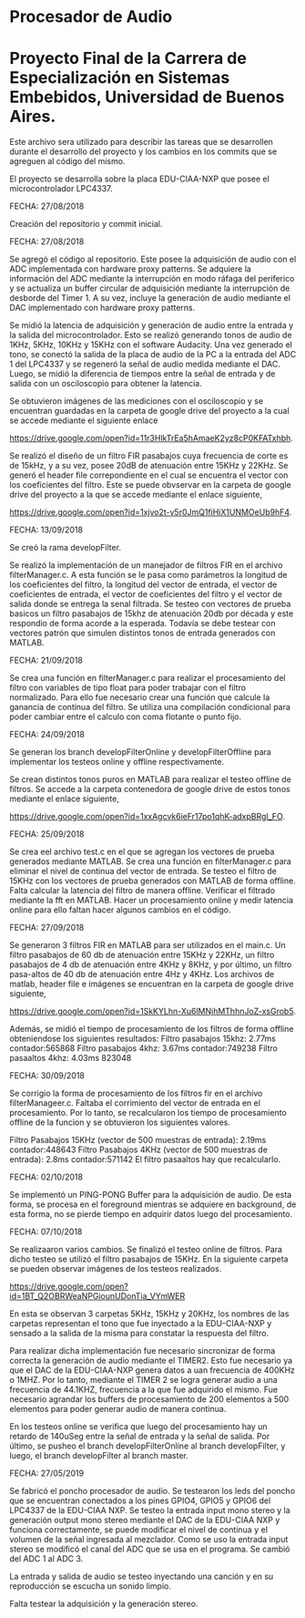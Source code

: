 # Procesador de Audio

# Proyecto Final de la Carrera de Especialización en Sistemas Embebidos, Universidad de Buenos Aires.

 Este archivo sera utilizado para describir las tareas que se desarrollen durante el desarrollo del proyecto y los cambios en los commits que se agreguen al código del mismo. 

 El proyecto se desarrolla sobre la placa EDU-CIAA-NXP que posee el microcontrolador LPC4337.

FECHA: 27/08/2018

Creación del repositorio y commit inicial.

FECHA: 27/08/2018

 Se agregó el código al repositorio. Este posee la adquisición de audio con el ADC implementada con hardware proxy patterns. Se adquiere la información del ADC mediante la interrupción en modo ráfaga del periferico y se actualiza un buffer circular de adquisición mediante la interrupción de desborde del Timer 1. A su vez, incluye la generación de audio mediante el DAC implementado con hardware proxy patterns. 

 Se midió la latencia de adquisición y generación de audio entre la entrada y la salida del microcontrolador. Esto se realizó generando tonos de audio de 1KHz, 5KHz, 10KHz y 15KHz con el software Audacity. Una vez generado el tono, se conectó la salida de la placa de audio de la PC a la entrada del ADC 1 del LPC4337 y se regeneró la señal de audio medida mediante el DAC. Luego, se midió la diferencia de tiempos entre la señal de entrada y de salida con un osciloscopio para obtener la latencia. 

 Se obtuvieron imágenes de las mediciones con el osciloscopio y se encuentran guardadas en la carpeta de google drive del proyecto a la cual se accede mediante el siguiente enlace 

https://drive.google.com/open?id=11r3HlkTrEa5hAmaeK2yz8cP0KFATxhbh. 

 Se realizó el diseño de un filtro FIR pasabajos cuya frecuencia de corte es de 15kHz, y a su vez, posee 20dB de atenuación entre 15KHz y 22KHz. Se generó el header file correpondiente en el cual se encuentra el vector con los coeficientes del filtro. Este se puede obvservar en la carpeta de google drive del proyecto a la que se accede mediante el enlace siguiente,

https://drive.google.com/open?id=1xjvo2t-v5r0JmQ1fiHiX1UNMOeUb9hF4.


FECHA: 13/09/2018

Se creó la rama developFilter.

 Se realizó la implementación de un manejador de filtros FIR en el archivo filterManager.c. A esta función se le pasa como parámetros la longitud de los coeficientes del filtro, la longitud del vector de entrada, el vector de coeficientes de entrada, el vector de coeficientes del filtro y el vector de salida donde se entrega la senal filtrada. Se testeo con vectores de prueba basicos un filtro pasabajos de 15khz de atenuación 20db por década y este respondio de forma acorde a la esperada. Todavía se debe testear con vectores patrón que simulen distintos tonos de entrada generados con MATLAB.

FECHA: 21/09/2018

 Se crea una función en filterManager.c para realizar el procesamiento del filtro con variables de tipo float para poder trabajar con el filtro normalizado. Para ello fue necesario crear una función que calcule la ganancia de continua del filtro. Se utiliza una compilación condicional para poder cambiar entre el calculo con coma flotante o punto fijo.

FECHA: 24/09/2018

 Se generan los branch developFilterOnline y developFilterOffline para implementar los testeos online y offline respectivamente.

 Se crean distintos tonos puros en MATLAB para realizar el testeo offline de filtros. Se accede a la carpeta contenedora de google drive de estos tonos mediante el enlace siguiente,

https://drive.google.com/open?id=1xxAgcvk6ieFr17po1qhK-adxpBRgl_FO.

FECHA: 25/09/2018

 Se crea eel archivo test.c en el que se agregan los vectores de prueba generados mediante MATLAB. Se crea una función en filterManager.c para eliminar el nivel de continua del vector de entrada. Se testeo el filtro de 15KHz con los vectores de prueba generados con MATLAB de forma offline. Falta calcular la latencia del filtro de manera offline. Verificar el filtrado mediante la fft en MATLAB. Hacer un procesamiento online y medir latencia online para ello faltan hacer algunos cambios en el código. 

FECHA: 27/09/2018

 Se generaron 3 filtros FIR en MATLAB para ser utilizados en el main.c. Un filtro pasabajos de 60 db de atenuación entre 15KHz y 22KHz, un filtro pasabajos de 4 db de atenuación entre 4KHz y 8KHz, y por último, un filtro pasa-altos de 40 db de atenuación entre 4Hz y 4KHz.
Los archivos de matlab, header file e imágenes se encuentran en la carpeta de google drive siguiente,

https://drive.google.com/open?id=1SkKYLhn-Xu6lMNjhMThhnJoZ-xsGrob5.

 Además, se midió el tiempo de procesamiento de los filtros de forma offline obteniendose los siguientes resultados:
Filtro pasabajos 15khz: 2.77ms contador:565868
Filtro pasabajos 4khz: 3.67ms  contador:749238
Filtro pasaaltos 4khz: 4.03ms 823048

FECHA: 30/09/2018

 Se corrigio la forma de procesamiento de los filtros fir en el archivo filterManageer.c. Faltaba el corrimiento del vector de entrada en el procesamiento. Por lo tanto, se recalcularon los tiempo de procesamiento offline de la funcion y se obtuvieron los siguientes valores.

Filtro Pasabajos 15KHz (vector de 500 muestras de entrada): 2.19ms contador:448643
Filtro Pasabajos 4KHz (vector de 500 muestras de entrada): 2.8ms contador:571142
El filtro pasaaltos hay que recalcularlo.

FECHA: 02/10/2018

 Se implementó un PING-PONG Buffer para la adquisición de audio. De esta forma, se procesa en el foreground mientras se adquiere en background, de esta forma, no se pierde tiempo en adquirir datos luego del procesamiento.

FECHA: 07/10/2018

 Se realizaaron varios cambios. Se finalizó el testeo online de filtros. Para dicho testeo se utilizó el filtro pasabajos de 15KHz. En la siguiente carpeta se pueden observar imágenes de los testeos realizados.

https://drive.google.com/open?id=1BT_Q2OBRWeaNPGiounUDonTia_VYmWER

 En esta se observan 3 carpetas 5KHz, 15KHz y 20KHz, los nombres de las carpetas representan el tono que fue inyectado a la EDU-CIAA-NXP y sensado a la salida de la misma para constatar la respuesta del filtro.
 
 Para realizar dicha implementación fue necesario sincronizar de forma correcta la generación de audio mediante el TIMER2. Esto fue necesario ya que el DAC de la EDU-CIAA-NXP genera datos a uan frecuencia de 400KHz o 1MHZ. Por lo tanto, mediante el TIMER 2 se logra generar audio a una frecuencia de 44.1KHZ, frecuencia a la que fue adquirido el mismo.
Fue necesario agrandar los buffers de procesamiento de 200 elementos a 500 elementos para poder generar audio de manera continua. 

 En los testeos online se verifica que luego del procesamiento hay un retardo de 140uSeg entre la señal de entrada y la señal de salida.
Por último, se pusheo el branch developFilterOnline al branch developFilter, y luego, el branch developFilter al branch master.

FECHA: 27/05/2019

Se fabricó el poncho procesador de audio. Se testearon los leds del poncho que se encuentran conectados a los pines GPIO4, GPIO5 y GPIO6 del LPC4337 de la EDU-CIAA NXP. Se testeo la entrada input mono stereo y la generación output mono stereo mediante el DAC de la EDU-CIAA NXP y funciona correctamente, se puede modificar el nivel de continua y el volumen de la señal ingresada al mezclador. Como se uso la entrada input stereo se modificó el canal del ADC que se usa en el programa. Se cambió del ADC 1 al ADC 3. 

La entrada y salida de audio se testeo inyectando una canción y en su reproducción se escucha un sonido limpio. 

Falta testear la adquisición y la generación stereo.
